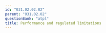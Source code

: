 ```yaml
---
id: "031.02.02.02"
parent: "031.02.02"
questionBank: "atpl"
title: Performance and regulated limitations
---
```

